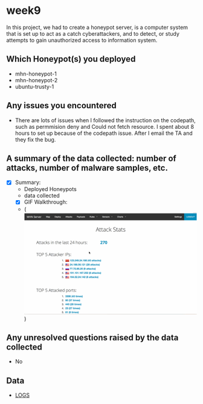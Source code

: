 # week9
In this project, we had to create a honeypot server, is a computer system that is set up to act as a catch cyberattackers, and to detect, or study attempts to gain unauthorized access to information system.

## Which Honeypot(s) you deployed
- mhn-honeypot-1
- mhn-honeypot-2
- ubuntu-trusty-1

## Any issues you encountered
- There are lots of issues when I followed the instruction on the codepath, such as permmision deny and Could not fetch resource. I spent about 8 hours to set up because of the codepath issue. After I email the TA and they fix the bug. 

## A summary of the data collected: number of attacks, number of malware samples, etc.
- [x] Summary:
  - Deployed Honeypots
  - data collected
  - [x] GIF Walkthrough: 
  - (<img src='GCP_1.gif' width='' alt='' />)

## Any unresolved questions raised by the data collected
 - No 
 
## Data
 - <a href=""> LOGS </a>
